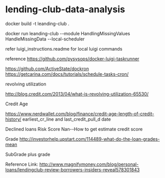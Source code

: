 # lending-club-data-analysis

docker build  -t leanding-club .

docker run leanding-club  --module HandlingMissingValues  HandleMissingData  --local-scheduler

refer luigi_instructions.readme for local luigi commands

reference
https://github.com/pysysops/docker-luigi-taskrunner


https://github.com/ActiveState/dockron
https://getcarina.com/docs/tutorials/schedule-tasks-cron/


revolving utilization

http://blog.credit.com/2013/04/what-is-revolving-utilization-65530/

Credit Age

https://www.nerdwallet.com/blog/finance/credit-age-length-of-credit-history/
earliest_cr_line and last_credit_pull_d date


Declined loans
Risk Score Nan--How to get estimate credit score

Grade
http://investorhelp.upstart.com/114489-what-do-the-loan-grades-mean

SubGrade plus grade

Reference Link:
http://www.magnifymoney.com/blog/personal-loans/lendingclub-review-borrowers-insiders-reveal578301843

